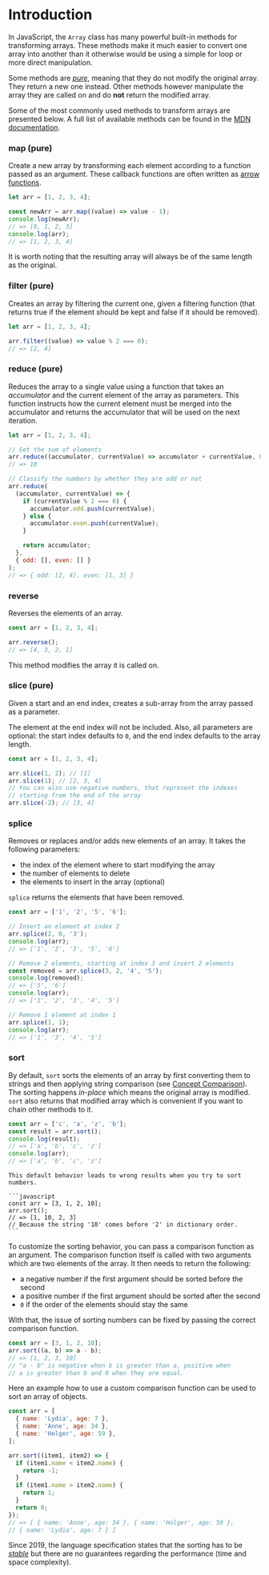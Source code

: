 # Introduction

In JavaScript, the `Array` class has many powerful built-in methods for transforming arrays.
These methods make it much easier to convert one array into another than it otherwise would be using a simple for loop or more direct manipulation.

Some methods are [_pure_][pure-function-definition], meaning that they do not modify the original array.
They return a new one instead.
Other methods however manipulate the array they are called on and do **not** return the modified array.

Some of the most commonly used methods to transform arrays are presented below.
A full list of available methods can be found in the [MDN documentation][array-methods].

### map (pure)

Create a new array by transforming each element according to a function passed as an argument.
These callback functions are often written as [arrow functions][concept-arrow-functions].

```javascript
let arr = [1, 2, 3, 4];

const newArr = arr.map((value) => value - 1);
console.log(newArr);
// => [0, 1, 2, 3]
console.log(arr);
// => [1, 2, 3, 4]
```

It is worth noting that the resulting array will always be of the same length as the original.

### filter (pure)

Creates an array by filtering the current one, given a filtering function (that returns true if the element should be kept and false if it should be removed).

```javascript
let arr = [1, 2, 3, 4];

arr.filter((value) => value % 2 === 0);
// => [2, 4]
```

### reduce (pure)

Reduces the array to a single value using a function that takes an _accumulator_ and the current element of the array as parameters.
This function instructs how the current element must be merged into the accumulator and returns the accumulator that will be used on the next iteration.

```javascript
let arr = [1, 2, 3, 4];

// Get the sum of elements
arr.reduce((accumulator, currentValue) => accumulator + currentValue, 0);
// => 10

// Classify the numbers by whether they are odd or not
arr.reduce(
  (accumulator, currentValue) => {
    if (currentValue % 2 === 0) {
      accumulator.odd.push(currentValue);
    } else {
      accumulator.even.push(currentValue);
    }

    return accumulator;
  },
  { odd: [], even: [] }
);
// => { odd: [2, 4], even: [1, 3] }
```

### reverse

Reverses the elements of an array.

```javascript
const arr = [1, 2, 3, 4];

arr.reverse();
// => [4, 3, 2, 1]
```

This method modifies the array it is called on.

### slice (pure)

Given a start and an end index, creates a sub-array from the array passed as a parameter.

The element at the end index will not be included.
Also, all parameters are optional:
the start index defaults to `0`, and the end index defaults to the array length.

```javascript
const arr = [1, 2, 3, 4];

arr.slice(1, 2); // [1]
arr.slice(1); // [2, 3, 4]
// You can also use negative numbers, that represent the indexes
// starting from the end of the array
arr.slice(-2); // [3, 4]
```

### splice

Removes or replaces and/or adds new elements of an array.
It takes the following parameters:

- the index of the element where to start modifying the array
- the number of elements to delete
- the elements to insert in the array (optional)

`splice` returns the elements that have been removed.

```javascript
const arr = ['1', '2', '5', '6'];

// Insert an element at index 2
arr.splice(2, 0, '3');
console.log(arr);
// => ['1', '2', '3', '5', '6']

// Remove 2 elements, starting at index 3 and insert 2 elements
const removed = arr.splice(3, 2, '4', '5');
console.log(removed);
// => ['5', '6']
console.log(arr);
// => ['1', '2', '3', '4', '5']

// Remove 1 element at index 1
arr.splice(1, 1);
console.log(arr);
// => ['1', '3', '4', '5']
```

### sort

By default, `sort` sorts the elements of an array by first converting them to strings and then applying string comparison (see [Concept Comparison][concept-comparison]).
The sorting happens _in-place_ which means the original array is modified.
`sort` also returns that modified array which is convenient if you want to chain other methods to it.

```javascript
const arr = ['c', 'a', 'z', 'b'];
const result = arr.sort();
console.log(result);
// => ['a', 'b', 'c', 'z']
console.log(arr);
// => ['a', 'b', 'c', 'z']
```

````exercism/caution
This default behavior leads to wrong results when you try to sort numbers.

```javascript
const arr = [3, 1, 2, 10];
arr.sort();
// => [1, 10, 2, 3]
// Because the string '10' comes before '2' in dictionary order.
```
````

To customize the sorting behavior, you can pass a comparison function as an argument.
The comparison function itself is called with two arguments which are two elements of the array.
It then needs to return the following:

- a negative number if the first argument should be sorted before the second
- a positive number if the first argument should be sorted after the second
- `0` if the order of the elements should stay the same

With that, the issue of sorting numbers can be fixed by passing the correct comparison function.

```javascript
const arr = [3, 1, 2, 10];
arr.sort((a, b) => a - b);
// => [1, 2, 3, 10]
// "a - b" is negative when b is greater than a, positive when
// a is greater than b and 0 when they are equal.
```

Here an example how to use a custom comparison function can be used to sort an array of objects.

```javascript
const arr = [
  { name: 'Lydia', age: 7 },
  { name: 'Anne', age: 34 },
  { name: 'Holger', age: 59 },
];

arr.sort((item1, item2) => {
  if (item1.name < item2.name) {
    return -1;
  }
  if (item1.name > item2.name) {
    return 1;
  }
  return 0;
});
// => [ { name: 'Anne', age: 34 }, { name: 'Holger', age: 59 },
// { name: 'Lydia', age: 7 } ]
```

Since 2019, the language specification states that the sorting has to be [_stable_][stable-sort] but there are no guarantees regarding the performance (time and space complexity).

[pure-function-definition]: https://en.wikipedia.org/wiki/Pure_function
[array-methods]: https://developer.mozilla.org/en-US/docs/Web/JavaScript/Reference/Global_Objects/Array#instance_methods
[concept-arrow-functions]: /tracks/javascript/concepts/arrow-functions
[concept-comparison]: /tracks/javascript/concepts/comparison
[stable-sort]: https://en.wikipedia.org/wiki/Sorting_algorithm#Stability
